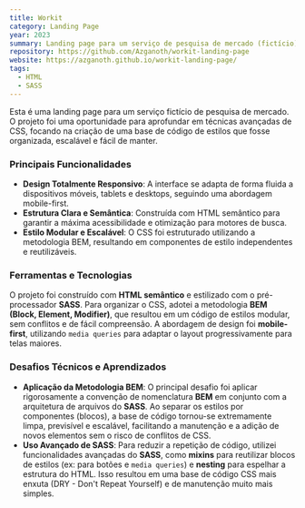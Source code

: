 ```yaml
---
title: Workit
category: Landing Page
year: 2023
summary: Landing page para um serviço de pesquisa de mercado (fictício).
repository: https://github.com/Azganoth/workit-landing-page
website: https://azganoth.github.io/workit-landing-page/
tags:
  - HTML
  - SASS
---
```


Esta é uma landing page para um serviço fictício de pesquisa de mercado. O projeto foi uma oportunidade para aprofundar em técnicas avançadas de CSS, focando na criação de uma base de código de estilos que fosse organizada, escalável e fácil de manter.

### Principais Funcionalidades

- **Design Totalmente Responsivo**: A interface se adapta de forma fluida a dispositivos móveis, tablets e desktops, seguindo uma abordagem mobile-first.
- **Estrutura Clara e Semântica**: Construída com HTML semântico para garantir a máxima acessibilidade e otimização para motores de busca.
- **Estilo Modular e Escalável**: O CSS foi estruturado utilizando a metodologia BEM, resultando em componentes de estilo independentes e reutilizáveis.

### Ferramentas e Tecnologias

O projeto foi construído com **HTML semântico** e estilizado com o pré-processador **SASS**. Para organizar o CSS, adotei a metodologia **BEM (Block, Element, Modifier)**, que resultou em um código de estilos modular, sem conflitos e de fácil compreensão. A abordagem de design foi **mobile-first**, utilizando `media queries` para adaptar o layout progressivamente para telas maiores.

### Desafios Técnicos e Aprendizados

- **Aplicação da Metodologia BEM**: O principal desafio foi aplicar rigorosamente a convenção de nomenclatura **BEM** em conjunto com a arquitetura de arquivos do **SASS**. Ao separar os estilos por componentes (blocos), a base de código tornou-se extremamente limpa, previsível e escalável, facilitando a manutenção e a adição de novos elementos sem o risco de conflitos de CSS.
- **Uso Avançado de SASS**: Para reduzir a repetição de código, utilizei funcionalidades avançadas do **SASS**, como **mixins** para reutilizar blocos de estilos (ex: para botões e `media queries`) e **nesting** para espelhar a estrutura do HTML. Isso resultou em uma base de código CSS mais enxuta (DRY - Don't Repeat Yourself) e de manutenção muito mais simples.
